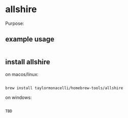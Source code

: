 # allshire

Purpose:


## example usage

```bash


```

## install allshire


on macos/linux:
```bash

brew install taylormonacelli/homebrew-tools/allshire

```


on windows:

```powershell

TBD

```
